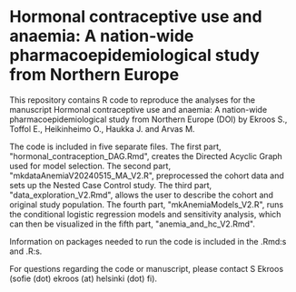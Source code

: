 # Hormonal contraceptive use and anaemia: A nation-wide pharmacoepidemiological study from Northern Europe 
This repository contains R code to reproduce the analyses for the manuscript Hormonal contraceptive use and anaemia: A nation-wide pharmacoepidemiological study from Northern Europe (DOI) by Ekroos S., Toffol E., Heikinheimo O., Haukka J. and Arvas M. 

The code is included in five separate files. The first part, "hormonal_contraception_DAG.Rmd", creates the Directed Acyclic Graph used for model selection. The second part, "mkdataAnemiaV20240515_MA_V2.R", preprocessed the cohort data and sets up the Nested Case Control study. The third part, "data_exploration_V2.Rmd", allows the user to describe the cohort and original study population. The fourth part, "mkAnemiaModels_V2.R", runs the conditional logistic regression models and sensitivity analysis, which can then be visualized in the fifth part, "anemia_and_hc_V2.Rmd".

Information on packages needed to run the code is included in the .Rmd:s and .R:s. 

For questions regarding the code or manuscript, please contact S Ekroos (sofie (dot) ekroos (at) helsinki (dot) fi).
